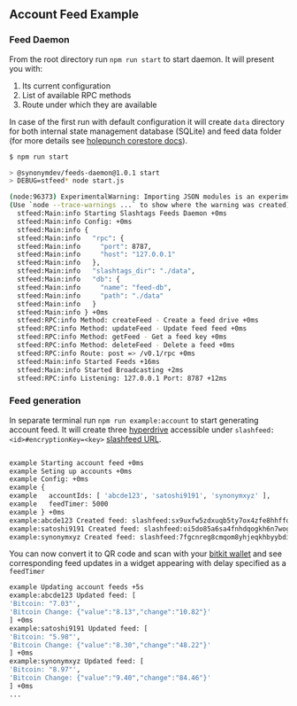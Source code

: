 ## Account Feed Example

### Feed Daemon

From the root directory run `npm run start` to start daemon.
It will present you with: 
1. Its current configuration
2. List of available RPC methods
3. Route under which they are available

In case of the first run with default configuration it will create `data` directory for both internal state management database (SQLite) and feed data folder (for more details see [holepunch corestore docs](https://docs.holepunch.to/building-blocks/corestore)).

```sh
$ npm run start

> @synonymdev/feeds-daemon@1.0.1 start
> DEBUG=stfeed* node start.js

(node:96373) ExperimentalWarning: Importing JSON modules is an experimental feature and might change at any time
(Use `node --trace-warnings ...` to show where the warning was created)
  stfeed:Main:info Starting Slashtags Feeds Daemon +0ms
  stfeed:Main:info Config: +0ms
  stfeed:Main:info {
  stfeed:Main:info   "rpc": {
  stfeed:Main:info     "port": 8787,
  stfeed:Main:info     "host": "127.0.0.1"
  stfeed:Main:info   },
  stfeed:Main:info   "slashtags_dir": "./data",
  stfeed:Main:info   "db": {
  stfeed:Main:info     "name": "feed-db",
  stfeed:Main:info     "path": "./data"
  stfeed:Main:info   }
  stfeed:Main:info } +0ms
  stfeed:RPC:info Method: createFeed - Create a feed drive +0ms
  stfeed:RPC:info Method: updateFeed - Update feed feed +0ms
  stfeed:RPC:info Method: getFeed - Get a feed key +0ms
  stfeed:RPC:info Method: deleteFeed - Delete a feed +0ms
  stfeed:RPC:info Route: post => /v0.1/rpc +0ms
  stfeed:Main:info Started Feeds +16ms
  stfeed:Main:info Started Broadcasting +2ms
  stfeed:RPC:info Listening: 127.0.0.1 Port: 8787 +12ms
```

### Feed generation
In separate terminal run `npm run example:account` to start generating account feed.
It will create three [hyperdrive](https://docs.holepunch.to/building-blocks/hyperdrive) accessible under `slashfeed:<id>#encryptionKey=<key>` [slashfeed URL](https://github.com/synonymdev/slashtags/tree/master/packages/url).

```sh

example Starting account feed +0ms
example Seting up accounts +0ms
example Config: +0ms
example {
example   accountIds: [ 'abcde123', 'satoshi9191', 'synonymxyz' ],
example   feedTimer: 5000
example } +0ms
example:abcde123 Created feed: slashfeed:sx9uxfw5zdxuqb5ty7ox4zfe8hhffoa139na787kg94gzx1mrs3y#encryptionKey=ttium34uzwqkztg39t419bqgoaih5h4o3pwymyrd1f4qjdgoarmy +0ms
example:satoshi9191 Created feed: slashfeed:oi5do85a6sa4fnhdqogkh6n7wogaiftnoxbdkhm897ymtsc3fbgy#encryptionKey=qyy9d8zurx5nqjqh4z7rb5ndihimmf84mzozsrmtpuf17kued73o +0ms
example:synonymxyz Created feed: slashfeed:7fgcnreg8cmqom8yhjeqkhbyybdi5jyjf3f7oswkdnoj66kar31y#encryptionKey=9qg1a3cthjf69e3regqqduyfs95fkuaq18ddtasq9ih5cdrb7qey +0ms

```

You can now convert it to QR code and scan with your [bitkit wallet](https://bitkit.to/) and see corresponding feed updates in a widget appearing with delay specified as a `feedTimer`

```sh
example Updating account feeds +5s
example:abcde123 Updated feed: [
'Bitcoin: "7.03"',
'Bitcoin Change: {"value":"8.13","change":"10.82"}'
] +0ms
example:satoshi9191 Updated feed: [
'Bitcoin: "5.98"',
'Bitcoin Change: {"value":"8.30","change":"48.22"}'
] +0ms
example:synonymxyz Updated feed: [
'Bitcoin: "8.97"',
'Bitcoin Change: {"value":"9.40","change":"84.46"}'
] +0ms
...
```
